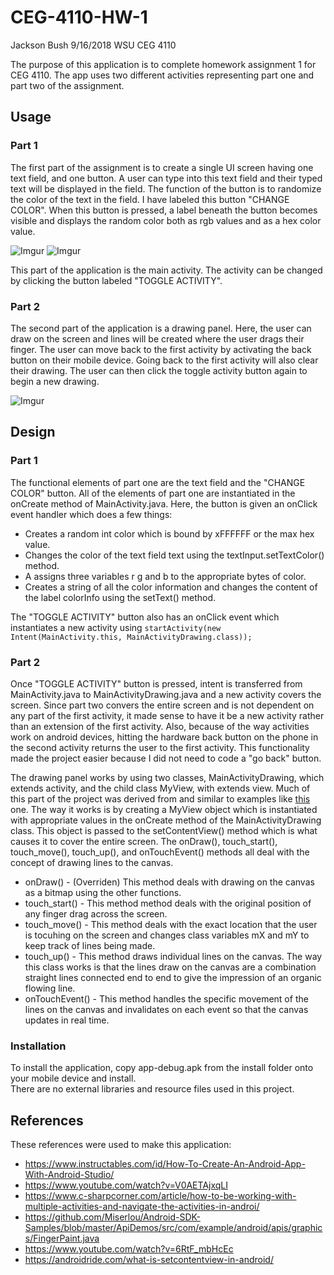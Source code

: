 # CEG-4110-HW-1
Jackson Bush
9/16/2018
WSU CEG 4110

The purpose of this application is to complete homework assignment 1 for CEG 4110. The app uses two different activities representing part one and part two of the assignment. 

## Usage
### Part 1

The first part of the assignment is to create a single UI screen having one text field, and one button. A user can type into this text field and their typed text will be displayed in the field. The function of the button is to randomize the color of the text in the field. I have labeled this button "CHANGE COLOR". When this button is pressed, a label beneath the button becomes visible and displays the random color both as rgb values and as a hex color value. 

![Imgur](https://i.imgur.com/SkqW1p1.png "Part 1") 
![Imgur](https://i.imgur.com/POmOe7l.png "Part 1")

This part of the application is the main activity. The activity can be changed by clicking the button labeled "TOGGLE ACTIVITY".

### Part 2

The second part of the application is a drawing panel. Here, the user can draw on the screen and lines will be created where the user drags their finger. The user can move back to the first activity by activating the back button on their mobile device. Going back to the first activity will also clear their drawing. The user can then click the toggle activity button again to begin a new drawing. 

![Imgur]( https://i.imgur.com/SJLBH11.png "Part 2")

## Design
### Part 1

The functional elements of part one are the text field and the "CHANGE COLOR" button. All of the elements of part one are instantiated in the onCreate method of MainActivity.java. Here, the button is given an onClick event handler which does a few things:
* Creates a random int color which is bound by xFFFFFF or the max hex value.
* Changes the color of the text field text using the textInput.setTextColor() method.
* A assigns three variables r g and b to the appropriate bytes of color.
* Creates a string of all the color information and changes the content of the label colorInfo using the setText() method. 

The "TOGGLE ACTIVITY" button also has an onClick event which instantiates a new activity using `startActivity(new Intent(MainActivity.this, MainActivityDrawing.class));`


### Part 2

Once "TOGGLE ACTIVITY" button is pressed, intent is transferred from MainActivity.java to MainActivityDrawing.java and a new activity covers the screen. Since part two convers the entire screen and is not dependent on any part of the first activity, it made sense to have it be a new activity rather than an extension of the first activity. Also, because of the way activities work on android devices, hitting the hardware back button on the phone in the second activity returns the user to the first activity. This functionality made the project easier because I did not need to code a "go back" button. 

The drawing panel works by using two classes, MainActivityDrawing, which extends activity, and the child class MyView, with extends view. Much of this part of the project was derived from and similar to examples like [this](https://github.com/Miserlou/Android-SDK-Samples/blob/master/ApiDemos/src/com/example/android/apis/graphics/FingerPaint.java) one. The way it works is by creating a MyView object which is instantiated with appropriate values in the onCreate method of the MainActivityDrawing class. This object is passed to the setContentView() method which is what causes it to cover the entire screen. The onDraw(), touch_start(), touch_move(), touch_up(), and onTouchEvent() methods all deal with the concept of drawing lines to the canvas. 
* onDraw() - (Overriden) This method deals with drawing on the canvas as a bitmap using the other functions.
* touch_start() - This method method deals with the original position of any finger drag across the screen.
* touch_move() - This method deals with the exact location that the user is tocuhing on the screen and changes class variables mX and mY to keep track of lines being made.
* touch_up() - This method draws individual lines on the canvas. The way this class works is that the lines draw on the canvas are a combination straight lines connected end to end to give the impression of an organic flowing line.
* onTouchEvent() - This method handles the specific movement of the lines on the canvas and invalidates on each event so that the canvas updates in real time.



### Installation 

To install the application, copy app-debug.apk from the install folder onto your mobile device and install.  
There are no external libraries and resource files used in this project. 

## References 
These references were used to make this application:
* https://www.instructables.com/id/How-To-Create-An-Android-App-With-Android-Studio/
* https://www.youtube.com/watch?v=V0AETAjxqLI
* https://www.c-sharpcorner.com/article/how-to-be-working-with-multiple-activities-and-navigate-the-activities-in-androi/
* https://github.com/Miserlou/Android-SDK-Samples/blob/master/ApiDemos/src/com/example/android/apis/graphics/FingerPaint.java
* https://www.youtube.com/watch?v=6RtF_mbHcEc
* https://androidride.com/what-is-setcontentview-in-android/
